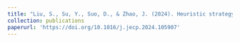 ```yaml
---
title: "Liu, S., Su, Y., Suo, D., & Zhao, J. (2024). Heuristic strategy of intuitive statistical inferences in 7 - to 10 - year - old children. _Journal of Experimental Child Psychology_, _242_, 105907. https://doi.org/10.1016/j.jecp.2024.105907"
collection: publications
paperurl: 'https://doi.org/10.1016/j.jecp.2024.105907'
---
```

